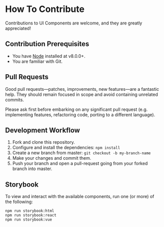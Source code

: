 # How To Contribute

Contributions to UI Components are welcome, and they are greatly appreciated!

## Contribution Prerequisites

+ You have [Node](https://nodejs.org/en/) installed at v8.0.0+.
+ You are familiar with Git.

## Pull Requests

Good pull requests—patches, improvements, new features—are a fantastic help. They should remain focused in scope and avoid containing unrelated commits.

Please ask first before embarking on any significant pull request (e.g. implementing features, refactoring code, porting to a different language).

## Development Workflow

1. Fork and clone this repository.
2. Configure and install the dependencies: `npm install`
3. Create a new branch from master: `git checkout -b my-branch-name`
4. Make your changes and commit them.
5. Push your branch and open a pull-request going from your forked branch into master.

## Storybook

To view and interact with the available components, run one (or more) of the following:

```shell
npm run storybook:html
npm run storybook:react
npm run storybook:vue
```
